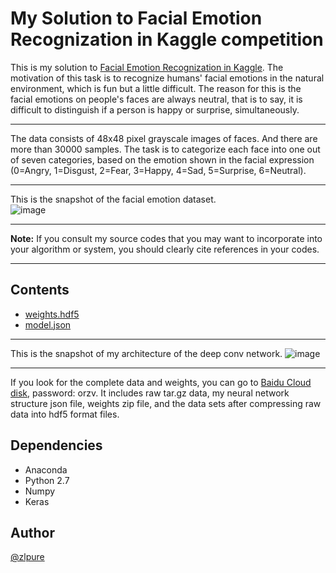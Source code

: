# My Solution to Facial Emotion Recognization in Kaggle competition
This is my solution to [Facial Emotion Recognization in Kaggle](https://www.kaggle.com/c/challenges-in-representation-learning-facial-expression-recognition-challenge/).
The motivation of this task is to recognize humans' facial emotions in the natural environment, which is fun but a little difficult. The reason for this is the facial emotions on people's faces are always neutral, that is to say, it is difficult to distinguish if a person is happy or surprise, simultaneously. 
******
The data consists of 48x48 pixel grayscale images of faces. And there are more than 30000 samples. The task is to categorize each face into one out of seven categories, based on the emotion shown in the facial expression (0=Angry, 1=Disgust, 2=Fear, 3=Happy, 4=Sad, 5=Surprise, 6=Neutral). 
******
This is the snapshot of the facial emotion dataset.
<br>
![image](https://github.com/zlpure/Facial-Expression-Recognition/blob/master/face_picture.png)
******
**Note:** If you consult my source codes that you may want to incorporate into your algorithm or system, you should clearly cite references in your codes.
******

## Contents
* [weights.hdf5](https://github.com/zlpure/Facial-Expression-Recognition/blob/master/weights.hdf5)
* [model.json](https://github.com/zlpure/Facial-Expression-Recognition/blob/master/model.json)
******
This is the snapshot of my architecture of the deep conv network.
![image](https://github.com/zlpure/Facial-Expression-Recognition/blob/master/convnet.png)
******
If you look for the complete data and weights, you can go to [Baidu Cloud disk](http://pan.baidu.com/s/1o8FNtoQ), password: orzv. It includes raw tar.gz data, my neural network structure json file, weights zip file, and the data sets after compressing raw data into hdf5 format files.

## Dependencies
* Anaconda
* Python 2.7
* Numpy
* Keras

## Author
[@zlpure](github.com/zlpure)
